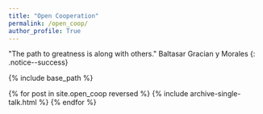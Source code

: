 ```yaml
---
title: "Open Cooperation"
permalink: /open_coop/
author_profile: True
---
```


"The path to greatness is along with others."
                                       Baltasar Gracian y Morales
{: .notice--success}


{% include base_path %}


{% for post in site.open_coop reversed %}
  {% include archive-single-talk.html %}
{% endfor %}
